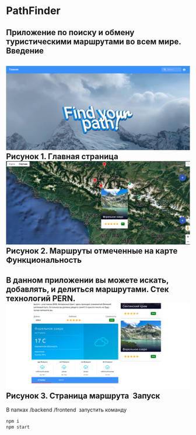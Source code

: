 # PathFinder
​
Приложение по поиску и обмену туристическими маршрутами во всем мире. 
​
Введение
-----------
​
![alt text](screenshots/1.png "Главная страница")
Рисунок 1. Главная страница
​
![alt text](screenshots/2.png "Маршруты отмеченные на карте")
Рисунок 2. Маршруты отмеченные на карте
​
Функциональность
------------
​
В данном приложении вы можете искать, добавлять, и делиться маршрутами. Стек технологий PERN.  
​
![alt text](screenshots/3.png "Страница маршрута")
Рисунок 3. Страница маршрута
​
Запуск
-----------
В папках 
/backend
/frontend
​
запустить команду
​
```
npm i
npm start
